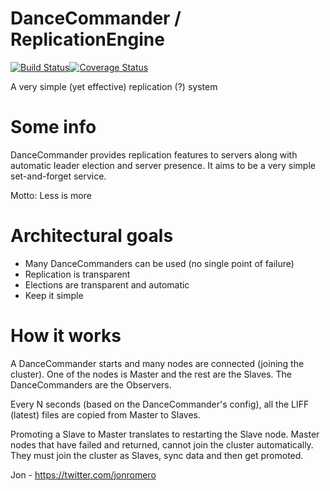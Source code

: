 DanceCommander / ReplicationEngine 
========================
[![Build Status](https://travis-ci.org/jonromero/ReplicationEngine.svg)](https://travis-ci.org/jonromero/ReplicationEngine)[![Coverage Status](https://coveralls.io/repos/jonromero/gen_rpc/badge.svg?branch=master&service=github)](https://coveralls.io/github/jonromero/gen_rpc?branch=master)

A very simple (yet effective) replication (?) system 

# Some info
DanceCommander provides replication features to servers along with automatic leader election and server presence.
It aims to be a very simple set-and-forget service.

Motto: Less is more

# Architectural goals
+ Many DanceCommanders can be used (no single point of failure)
+ Replication is transparent
+ Elections are transparent and automatic
+ Keep it simple

# How it works
A DanceCommander starts and many nodes are connected (joining the cluster).
One of the nodes is Master and the rest are the Slaves.
The DanceCommanders are the Observers.

Every N seconds (based on the DanceCommander's config), all the LIFF (latest) files
are copied from Master to Slaves.

Promoting a Slave to Master translates to restarting the Slave node.
Master nodes that have failed and returned, cannot join the cluster automatically.
They must join the cluster as Slaves, sync data and then get promoted.


Jon - https://twitter.com/jonromero


